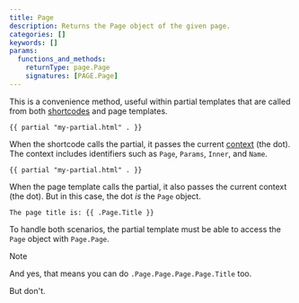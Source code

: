 ```yaml
---
title: Page
description: Returns the Page object of the given page.
categories: []
keywords: []
params:
  functions_and_methods:
    returnType: page.Page
    signatures: [PAGE.Page]
---
```


This is a convenience method, useful within partial templates that are called from both [shortcodes](g) and page templates.

```go-html-template {file="layouts/_shortcodes/foo.html"}
{{ partial "my-partial.html" . }}
```

When the shortcode calls the partial, it passes the current [context](g) (the dot). The context includes identifiers such as `Page`, `Params`, `Inner`, and `Name`.

```go-html-template {file="layouts/page.html"}
{{ partial "my-partial.html" . }}
```

When the page template calls the partial, it also passes the current context (the dot). But in this case, the dot _is_ the `Page` object.

```go-html-template {file="layouts/_partials/my-partial.html"}
The page title is: {{ .Page.Title }}
```

To handle both scenarios, the partial template must be able to access the `Page` object with `Page.Page`.

> [!note]
> And yes, that means you can do `.Page.Page.Page.Page.Title` too.
>
> But don't.
